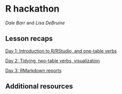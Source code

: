 # R hackathon

*Dale Barr* and *Lisa DeBruine*

## Lesson recaps

[Day 1: Introduction to R/RStudio, and one-table verbs](../blob/master/day_1/README.md)

[Day 2: Tidying, two-table verbs, visualization](../blob/master/day_2/README.md)

[Day 3: RMarkdown reports](../blob/master/day_3/README.md)

## Additional resources
